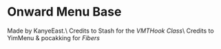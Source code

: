 <h1 align="centre">Onward Menu Base</h1>
Made by KanyeEast.\
Credits to Stash for the <i>VMTHook Class</i>\
Credits to YimMenu & pocakking for <i>Fibers</i>
